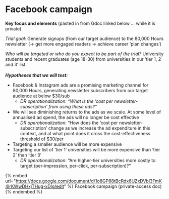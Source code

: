 # Facebook campaign

**Key focus and elements** (pasted in from Gdoc linked below ... while it is private)

_Trial goal:_ Generate signups (from our target audience) to the 80,000 Hours newsletter (-> get more engaged readers -> achieve career ‘plan changes’)

_Who will be targeted or who do you expect to be part of the trial?_ University students and recent graduates (age 18-30) from universities in our ‘tier 1, 2 and 3’ list.\
\
_**Hypotheses that we will test:**_

* Facebook & Instagram ads are a promising marketing channel for 80,000 Hours, generating newsletter subscribers from our target audience at below $30/sub
  * _DR operationalization: “What is the ‘cost per newsletter-subscription’ from using these ads?”_
* We will see diminishing returns to the ads as we scale. At some level of annualised ad spend, the ads will no longer be cost effective
  * _DR operationalization_: “How does the ‘cost per newsletter-subscription’ change as we increase the ad expenditure in this context, and at what point does it cross the cost-effectiveness threshold of $30/per
* Targeting a smaller audience will be more expensive
* Targeting our list of ‘tier 1’ universities will be more expensive than ‘tier 2’ than ‘tier 3’
  * _DR operationalization_: “Are higher-tier universities more costly to target (per-impression, per-click, per-subscription)?”

{% embed url="https://docs.google.com/document/d/1o8GP88tBcRdx6UZxDVbl3FmK4lrKWwDHxjTHug-xDlg/edit" %}
Facebook campaign (private-access doc)
{% endembed %}
